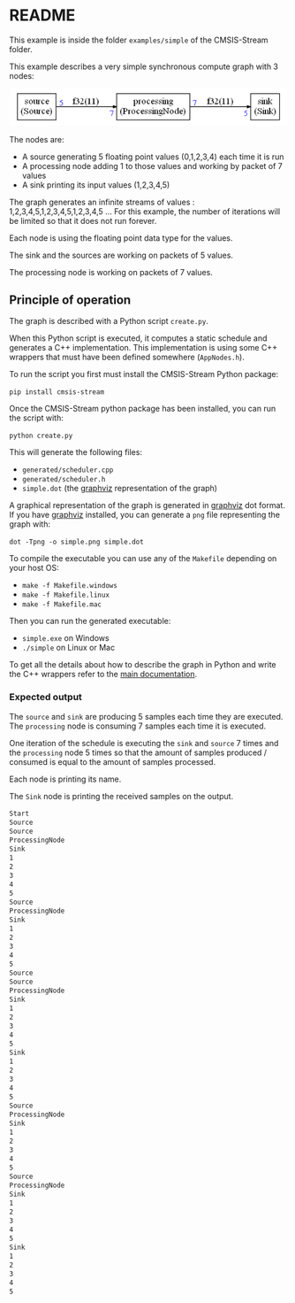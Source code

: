 # README

This example is inside the folder `examples/simple` of the CMSIS-Stream folder.

This example describes a very simple synchronous compute graph with 3 nodes:

![simple](docassets/simple.png)

The nodes are:

* A source generating 5 floating point values (0,1,2,3,4) each time it is run
* A processing node adding 1 to those values and working by packet of 7 values
* A sink printing its input values (1,2,3,4,5)

The graph generates an infinite streams of values : 1,2,3,4,5,1,2,3,4,5,1,2,3,4,5 ... For this example, the number of iterations will be limited so that it does not run forever.

Each node is using the floating point data type for the values.

The sink and the sources are working on packets of 5 values.

The processing node is working on packets of 7 values.

## Principle of operation

The graph is described with a Python script `create.py`.

When this Python script is executed, it computes a static schedule and generates a C++ implementation. This implementation is using some C++ wrappers that must have been defined somewhere (`AppNodes.h`). 

To run the script you first must install the CMSIS-Stream Python package:

`pip install cmsis-stream`

Once the CMSIS-Stream python package has been installed, you can run the script with:

`python create.py`

This will generate the following files:

* `generated/scheduler.cpp`
* `generated/scheduler.h`
* `simple.dot` (the [graphviz](https://graphviz.org/) representation of the graph)

A graphical representation of the graph is generated in [graphviz](https://graphviz.org/) dot format. If you have [graphviz](https://graphviz.org/) installed, you can generate a `png` file representing the graph with:

`dot -Tpng -o simple.png simple.dot`

To compile the executable you can use any of the `Makefile` depending on your host OS:

* `make -f Makefile.windows`
* `make -f Makefile.linux`
* `make -f Makefile.mac`

Then you can run the generated executable:

* `simple.exe` on Windows
* `./simple` on Linux or Mac

To get all the details about how to describe the graph in Python and write the C++ wrappers refer to the [main documentation](../../README.md#How-to-write-the-Python-script-and-the-C-wrappers).


### Expected output

The `source` and `sink` are producing 5 samples each time they are executed. The `processing` node is consuming 7 samples each time it is executed.

One iteration of the schedule is executing the `sink` and `source` 7 times and the `processing` node 5 times so that the amount of samples produced / consumed is equal to the amount of samples processed.

Each node is printing its name.

The `Sink` node is printing the received samples on the output. 

```
Start
Source
Source
ProcessingNode
Sink
1
2
3
4
5
Source
ProcessingNode
Sink
1
2
3
4
5
Source
Source
ProcessingNode
Sink
1
2
3
4
5
Sink
1
2
3
4
5
Source
ProcessingNode
Sink
1
2
3
4
5
Source
ProcessingNode
Sink
1
2
3
4
5
Sink
1
2
3
4
5
```







